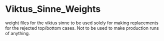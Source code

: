 # Viktus_Sinne_Weights
weight files for the viktus sinne to be used solely for making replacements for the rejected top/bottom cases. Not to be used to make production runs of anything.
